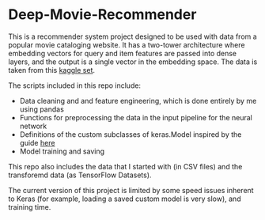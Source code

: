 # Deep-Movie-Recommender

This is a recommender system project designed to be used with data from a popular movie cataloging website. It has a two-tower architecture where embedding vectors for query and item features are passed into dense layers, and the output is a single vector in the embedding space. The data is taken from this [kaggle set](https://www.kaggle.com/datasets/samlearner/letterboxd-movie-ratings-data?select=ratings_export.csv).

The scripts included in this repo include:
- Data cleaning and and feature engineering, which is done entirely by me using pandas
- Functions for preprocessing the data in the input pipeline for the neural network
- Definitions of the custom subclasses of keras.Model inspired by the guide [here](https://keras.io/keras_rs/examples/deep_recommender/)
- Model training and saving

This repo also includes the data that I started with (in CSV files) and the transforemd data (as TensorFlow Datasets).

The current version of this project is limited by some speed issues inherent to Keras (for example, loading a saved custom model is very slow), and training time.
